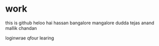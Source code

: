 # work
this is github 
heloo hai
hassan
bangalore
mangalore
dudda
tejas
anand
mallik
chandan

loginwrae
qfour learing
